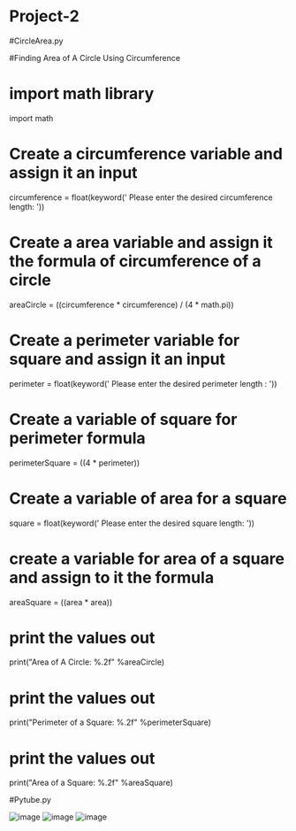 # Project-2

#CircleArea.py

#Finding Area of A Circle Using Circumference

# import math library
import math 

# Create a circumference variable and assign it an input
circumference = float(keyword(' Please enter the desired circumference length: '))

# Create a area variable and assign it the formula of circumference of a circle
areaCircle = ((circumference * circumference) / (4 * math.pi))

# Create a perimeter variable for square and assign it an input
perimeter = float(keyword(' Please enter the desired perimeter length : '))

# Create a variable of square for perimeter formula
perimeterSquare = ((4 * perimeter))

# Create a variable of area for a square 
square = float(keyword(' Please enter the desired square length: '))

# create a variable for area of a square and assign to it the formula
areaSquare = ((area * area))

# print the values out
print("Area of A Circle: %.2f" %areaCircle)

# print the values out
print("Perimeter of a Square: %.2f" %perimeterSquare)

# print the values out
print("Area of a Square: %.2f" %areaSquare)



#Pytube.py

![image](https://user-images.githubusercontent.com/69321540/116961495-79391c80-ac71-11eb-9ca4-244ecd9ce6ad.png)
![image](https://user-images.githubusercontent.com/69321540/116961512-80602a80-ac71-11eb-9d6d-4c8b2c10c35b.png)
![image](https://user-images.githubusercontent.com/69321540/116961517-835b1b00-ac71-11eb-87a6-c7e22ff9ba53.png)





